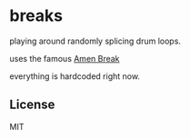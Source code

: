 # breaks

playing around randomly splicing drum loops.

uses the famous [Amen Break](lmgtfy.com/?q=amen+break)

everything is hardcoded right now.

## License

MIT
